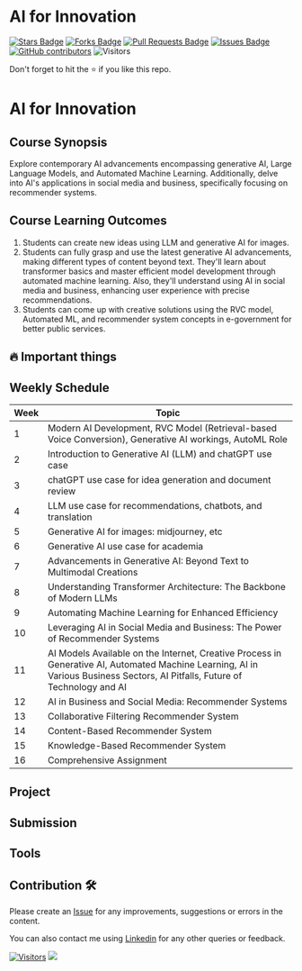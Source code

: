 # AI for Innovation

<a href="https://github.com/drshahizan/BDM/stargazers"><img src="https://img.shields.io/github/stars/drshahizan/BDM" alt="Stars Badge"/></a>
<a href="https://github.com/drshahizan/BDM/network/members"><img src="https://img.shields.io/github/forks/drshahizan/BDM" alt="Forks Badge"/></a>
<a href="https://github.com/drshahizan/BDM/pulls"><img src="https://img.shields.io/github/issues-pr/drshahizan/BDM" alt="Pull Requests Badge"/></a>
<a href="https://github.com/drshahizan/BDM"><img src="https://img.shields.io/github/issues/drshahizan/BDM" alt="Issues Badge"/></a>
<a href="https://github.com/drshahizan/BDM/graphs/contributors"><img alt="GitHub contributors" src="https://img.shields.io/github/contributors/drshahizan/BDM?color=2b9348"></a>
![Visitors](https://api.visitorbadge.io/api/visitors?path=https%3A%2F%2Fgithub.com%2Fdrshahizan%2Fsoftware-engineering&labelColor=%23d9e3f0&countColor=%23697689&style=flat)

Don't forget to hit the :star: if you like this repo.

# AI for Innovation

## Course Synopsis
Explore contemporary AI advancements encompassing generative AI, Large Language Models, and Automated Machine Learning. Additionally, delve into AI's applications in social media and business, specifically focusing on recommender systems.

## Course Learning Outcomes
1. Students can create new ideas using LLM and generative AI for images.
2. Students can fully grasp and use the latest generative AI advancements, making different types of content beyond text. They'll learn about transformer basics and master efficient model development through automated machine learning. Also, they'll understand using AI in social media and business, enhancing user experience with precise recommendations.
3. Students can come up with creative solutions using the RVC model, Automated ML, and recommender system concepts in e-government for better public services.

## 🔥 Important things


## Weekly Schedule
| Week | Topic                                                                                                 |
|------|-------------------------------------------------------------------------------------------------------|
| 1    | Modern AI Development, RVC Model (Retrieval-based Voice Conversion), Generative AI workings, AutoML Role |
| 2    | Introduction to Generative AI (LLM) and chatGPT use case                                            |
| 3    | chatGPT use case for idea generation and document review                                             |
| 4    | LLM use case for recommendations, chatbots, and translation                                          |
| 5    | Generative AI for images: midjourney, etc                                                           |
| 6    | Generative AI use case for academia                                                                  |
| 7    | Advancements in Generative AI: Beyond Text to Multimodal Creations                                  |
| 8    | Understanding Transformer Architecture: The Backbone of Modern LLMs                                 |
| 9    | Automating Machine Learning for Enhanced Efficiency                                                  |
| 10   | Leveraging AI in Social Media and Business: The Power of Recommender Systems                         |
| 11   | AI Models Available on the Internet, Creative Process in Generative AI, Automated Machine Learning, AI in Various Business Sectors, AI Pitfalls, Future of Technology and AI |
| 12   | AI in Business and Social Media: Recommender Systems                                                 |
| 13   | Collaborative Filtering Recommender System                                                           |
| 14   | Content-Based Recommender System                                                                     |
| 15   | Knowledge-Based Recommender System                                                                   |
| 16   | Comprehensive Assignment                                                                             |

## Project

## Submission

## Tools

## Contribution 🛠️
Please create an [Issue](https://github.com/drshahizan/software-engineering/issues) for any improvements, suggestions or errors in the content.

You can also contact me using [Linkedin](https://www.linkedin.com/in/drshahizan/) for any other queries or feedback.

[![Visitors](https://api.visitorbadge.io/api/visitors?path=https%3A%2F%2Fgithub.com%2Fdrshahizan&labelColor=%23697689&countColor=%23555555&style=plastic)](https://visitorbadge.io/status?path=https%3A%2F%2Fgithub.com%2Fdrshahizan)
![](https://hit.yhype.me/github/profile?user_id=81284918)
